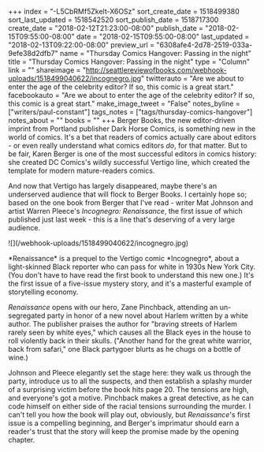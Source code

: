 +++
index = "-L5CbRMf5Zkelt-X6OSz"
sort_create_date = 1518499380
sort_last_updated = 1518542520
sort_publish_date = 1518717300
create_date = "2018-02-12T21:23:00-08:00"
publish_date = "2018-02-15T09:55:00-08:00"
date = "2018-02-15T09:55:00-08:00"
last_updated = "2018-02-13T09:22:00-08:00"
preview_url = "6308afe4-2d78-2519-033a-9efe38d2dfb7"
name = "Thursday Comics Hangover: Passing in the night"
title = "Thursday Comics Hangover: Passing in the night"
type = "Column"
link = ""
shareimage = "http://seattlereviewofbooks.com/webhook-uploads/1518499040622/incognegro.jpg"
twitterauto = "Are we about to enter the age of the celebrity editor? If so, this comic is a great start."
facebookauto = "Are we about to enter the age of the celebrity editor? If so, this comic is a great start."
make_image_tweet = "False"
notes_byline = ["writers/paul-constant"]
tags_notes = ["tags/thursday-comics-hangover"]
notes_about = ""
books = ""
+++
Berger Books, the new editor-driven imprint from Portland publisher Dark Horse Comics, is something new in the world of comics. It's a bet that readers of comics actually care about editors - or even really understand what comics editors *do*, for that matter. But to be fair, Karen Berger is one of the most successful editors in comics history: she created DC Comics's wildly successful Vertigo line, which created the template for modern mature-readers comics. 

And now that Vertigo has largely disappeared, maybe there's an underserved audience that will flock to Berger Books. I certainly hope so; based on the one book from Berger that I've read - writer Mat Johnson and artist Warren Pleece's *Incognegro: Renaissance*, the first issue of which published just last week - this is a line that's deserving of a very large audience.

<p class="image-left">![](/webhook-uploads/1518499040622/incognegro.jpg)</p>
*Renaissance* is a prequel to the Vertigo comic *Incognegro*, about a light-skinned Black reporter who can pass for white in 1930s New York City. (You don't have to have read the first book to understand this new one.) It's the first issue of a five-issue mystery story, and it's a masterful example of storytelling economy. 

*Renaissance* opens with our hero, Zane Pinchback, attending an un-segregated party in honor of a new novel about Harlem written by a white author. The publisher praises the author for "braving streets of Harlem rarely seen by white eyes," which causes all the Black eyes in the house to roll violently back in their skulls. ("Another hand for the great white warrior, back from safari," one Black partygoer blurts as he chugs on a bottle of wine.)

Johnson and Pleece elegantly set the stage here: they walk us through the party, introduce us to all the suspects, and then establish a splashy murder of a surprising victim before the book hits page 20. The tensions are high, and everyone's got a motive. Pinchback makes a great detective, as he can code himself on either side of the racial tensions surrounding the murder. I can't tell you how the book will play out, obviously, but *Renaissance*'s first issue is a compelling beginning, and Berger's imprimatur should earn a reader's trust that the story will keep the promise made by the opening chapter.
